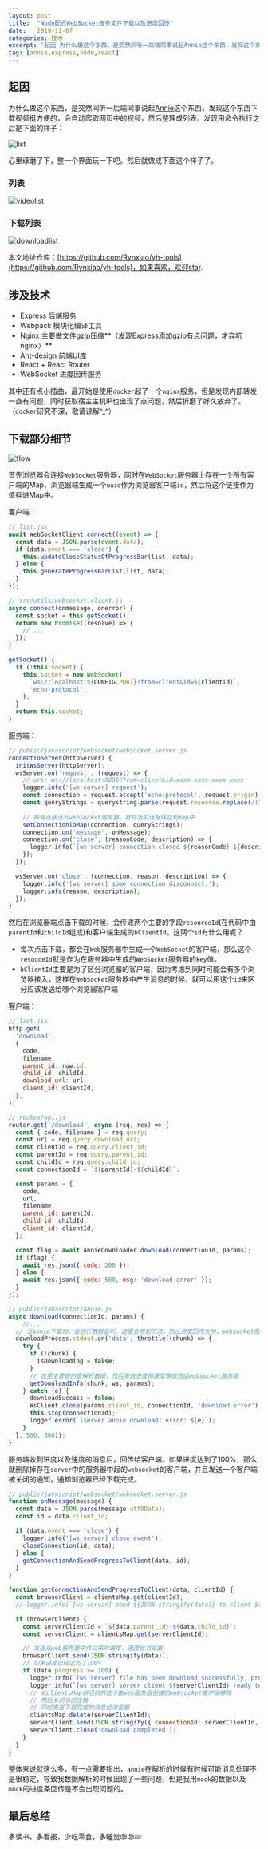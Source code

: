 ```yaml
---
layout: post
title:  "Node配合WebSocket做多文件下载以及进度回传"
date:   2019-11-07
categories: 技术
excerpt: '起因 为什么做这个东西，是突然间听一后端同事说起Annie这个东西，发现这个东西下载视频挺方便的，会自动爬取网页中的视频，然后整理成列表。发现用命令执行之后是下面的样子 心里琢磨了下，整一个界面玩一下吧。'
tag: [annie,express,node,react]
---
```


## 起因

为什么做这个东西，是突然间听一后端同事说起[Annie](https://github.com/iawia002/annie)这个东西，发现这个东西下载视频挺方便的，会自动爬取网页中的视频，然后整理成列表。发现用命令执行之后是下面的样子：

![list](http://img.rynxiao.cn/annie/annie-terminal-list.png)

心里琢磨了下，整一个界面玩一下吧。然后就做成下面这个样子了。

### 列表

![videolist](http://img.rynxiao.cn/annie/list.png)

### 下载列表

![downloadlist](http://img.rynxiao.cn/annie/downloadlist.png)

本文地址仓库：[https://github.com/Rynxiao/yh-tools](https://github.com/Rynxiao/yh-tools)，如果喜欢，欢迎star.

## 涉及技术

- Express 后端服务
- Webpack 模块化编译工具
- Nginx 主要做文件gzip压缩**（发现Express添加gzip有点问题，才弃坑nginx）**
- Ant-design 前端UI库
- React + React Router
- WebSocket 进度回传服务

其中还有点小插曲，最开始是使用`docker`起了一个`nginx`服务，但是发现内部转发一直有问题，同时获取宿主主机IP也出现了点问题，然后折磨了好久放弃了。（`docker`研究不深，敬请谅解^_^）

## 下载部分细节

![flow](http://img.rynxiao.cn/annie/annie-download-flow.png)

首先浏览器会连接`WebSocket`服务器，同时在`WebSocket`服务器上存在一个所有客户端的Map，浏览器端生成一个`uuid`作为浏览器客户端`id`，然后将这个链接作为值存进Map中。

客户端：

```javascript
// list.jsx
await WebSocketClient.connect((event) => {
  const data = JSON.parse(event.data);
  if (data.event === 'close') {
    this.updateCloseStatusOfProgressBar(list, data);
  } else {
    this.generateProgressBarList(list, data);
  }
});

// src/utils/websocket.client.js
async connect(onmessage, onerror) {
  const socket = this.getSocket();
  return new Promise((resolve) => {
    // ...
  });
}

getSocket() {
  if (!this.socket) {
    this.socket = new WebSocket(
      `ws://localhost:${CONFIG.PORT}?from=client&id=${clientId}`,
      'echo-protocol',
    );
  }
  return this.socket;
}
```

服务端：

```javascript
// public/javascript/websocket/websocket.server.js
connectToServer(httpServer) {
  initWsServer(httpServer);
  wsServer.on('request', (request) => {
    // uri: ws://localhost:8888?from=client&id=xxxx-xxxx-xxxx-xxxx
    logger.info('[ws server] request');
    const connection = request.accept('echo-protocol', request.origin);
    const queryStrings = querystring.parse(request.resource.replace(/(^\/|\?)/g, ''));
    
    // 每有连接连到websocket服务器，就将当前连接保存到map中
    setConnectionToMap(connection, queryStrings);
    connection.on('message', onMessage);
    connection.on('close', (reasonCode, description) => {
      logger.info(`[ws server] connection closed ${reasonCode} ${description}`);
    });
  });

  wsServer.on('close', (connection, reason, description) => {
    logger.info('[ws server] some connection disconnect.');
    logger.info(reason, description);
  });
}
```

然后在浏览器端点击下载的时候，会传递两个主要的字段`resourceId`(在代码中由`parentId`和`childId`组成)和客户端生成的`bClientId`。这两个`id`有什么用呢？

- 每次点击下载，都会在`Web`服务器中生成一个`WebSocket`的客户端，那么这个`resouceId`就是作为在服务器中生成的`WebSocket`服务器的`key`值。
- `bClientId`主要是为了区分浏览器的客户端，因为考虑到同时可能会有多个浏览器接入，这样在`WebSocket`服务器中产生消息的时候，就可以用这个`id`来区分应该发送给哪个浏览器客户端

客户端：

```javascript
// list.jsx
http.get(
  'download',
  {
    code,
    filename,
    parent_id: row.id,
    child_id: childId,
    download_url: url,
    client_id: clientId,
  },
);

// routes/api.js
router.get('/download', async (req, res) => {
  const { code, filename } = req.query;
  const url = req.query.download_url;
  const clientId = req.query.client_id;
  const parentId = req.query.parent_id;
  const childId = req.query.child_id;
  const connectionId = `${parentId}-${childId}`;

  const params = {
    code,
    url,
    filename,
    parent_id: parentId,
    child_id: childId,
    client_id: clientId,
  };

  const flag = await AnnieDownloader.download(connectionId, params);
  if (flag) {
    await res.json({ code: 200 });
  } else {
    await res.json({ code: 500, msg: 'download error' });
  }
});

// public/javascript/annie.js
async download(connectionId, params) {
	//...
  // 当annie下载时，会进行数据监听，这里会用到节流，防止进度回传太快，websocket服务器无法反应
  downloadProcess.stdout.on('data', throttle((chunk) => {
    try {
      if (!chunk) {
        isDownloading = false;
      }
      // 这里主要做的是解析数据，然后发送进度和速度等信息给websocket服务器
      getDownloadInfo(chunk, ws, params);
    } catch (e) {
      downloadSuccess = false;
      WsClient.close(params.client_id, connectionId, 'download error');
      this.stop(connectionId);
      logger.error(`[server annie download] error: ${e}`);
    }
  }, 500, 300));
}
```

服务端收到进度以及速度的消息后，回传给客户端，如果进度达到了100%，那么就删除掉存在`server`中的服务器中起的`websocket`的客户端，并且发送一个客户端被关闭的通知，通知浏览器已经下载完成。

```javascript
// public/javascript/websocket/websocket.server.js
function onMessage(message) {
  const data = JSON.parse(message.utf8Data);
  const id = data.client_id;

  if (data.event === 'close') {
    logger.info('[ws server] close event');
    closeConnection(id, data);
  } else {
    getConnectionAndSendProgressToClient(data, id);
  }
}

function getConnectionAndSendProgressToClient(data, clientId) {
  const browserClient = clientsMap.get(clientId);
  // logger.info(`[ws server] send ${JSON.stringify(data)} to client ${clientId}`);

  if (browserClient) {
    const serverClientId = `${data.parent_id}-${data.child_id}`;
    const serverClient = clientsMap.get(serverClientId);

    // 发送从web服务器中传过来的进度、速度给浏览器
    browserClient.send(JSON.stringify(data));
    // 如果进度已经达到了100%
    if (data.progress >= 100) {
      logger.info(`[ws server] file has been download successfully, progress is ${data.progress}`);
      logger.info(`[ws server] server client ${serverClientId} ready to disconnect`);
      // 从clientsMap将当前的这个由web服务器创建的websocket客户端移除
      // 然后关闭当前连接
      // 同时发送下载完成的消息给浏览器
      clientsMap.delete(serverClientId);
      serverClient.send(JSON.stringify({ connectionId: serverClientId, event: 'complete' }));
      serverClient.close('download completed');
    }
  }
}
```

整体来说就这么多，有一点需要指出，`annie`在解析的时候有时候可能消息处理不是很稳定，导致我数据解析的时候出现了一些问题，但是我用`mock`的数据以及`mock`的进度条回传是不会出现问题的。

## 最后总结

多读书，多看报，少吃零食，多睡觉😪😪💤
